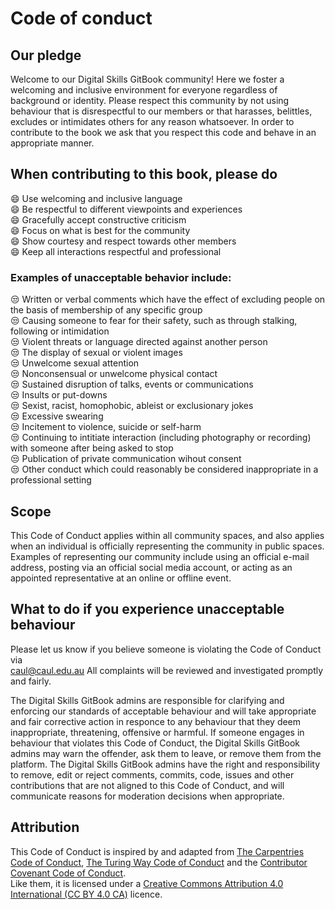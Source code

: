 # Code of conduct

## Our pledge

Welcome to our Digital Skills GitBook community! Here we foster a welcoming and inclusive environment for everyone regardless of background or identity. Please respect this community by not using behaviour that is disrespectful to our members or that harasses, belittles, excludes or intimidates others for any reason whatsoever. In order to contribute to the book we ask that you respect this code and behave in an appropriate manner.

## When contributing to this book, please do

:smile: Use welcoming and inclusive language  
:smile: Be respectful to different viewpoints and experiences  
:smile: Gracefully accept constructive criticism  
:smile: Focus on what is best for the community  
:smile: Show courtesy and respect towards other members  
:smile: Keep all interactions respectful and professional

### Examples of unacceptable behavior include:

:unamused: Written or verbal comments which have the effect of excluding people on the basis of membership of any specific group  
:unamused: Causing someone to fear for their safety, such as through stalking, following or intimidation  
:unamused: Violent threats or language directed against another person  
:unamused: The display of sexual or violent images  
:unamused: Unwelcome sexual attention  
:unamused: Nonconsensual or unwelcome physical contact  
:unamused: Sustained disruption of talks, events or communications  
:unamused: Insults or put-downs  
:unamused: Sexist, racist, homophobic, ableist or exclusionary jokes  
:unamused: Excessive swearing  
:unamused: Incitement to violence, suicide or self-harm  
:unamused: Continuing to intitiate interaction \(including photography or recording\) with someone after being asked to stop  
:unamused: Publication of private communication wihout consent  
:unamused: Other conduct which could reasonably be considered inappropriate in a professional setting

## Scope

This Code of Conduct applies within all community spaces, and also applies when an individual is officially representing the community in public spaces. Examples of representing our community include using an official e-mail address, posting via an official social media account, or acting as an appointed representative at an online or offline event.

## What to do if you experience unacceptable behaviour

Please let us know if you believe someone is violating the Code of Conduct via  
[caul@caul.edu.au](mailto:caul@caul.edu.au) All complaints will be reviewed and investigated promptly and fairly.

The Digital Skills GitBook admins are responsible for clarifying and enforcing our standards of acceptable behaviour and will take appropriate and fair corrective action in responce to any behaviour that they deem inappropriate, threatening, offensive or harmful. If someone engages in behaviour that violates this Code of Conduct, the Digital Skills GitBook admins may warn the offender, ask them to leave, or remove them from the platform. The Digital Skills GitBook admins have the right and responsibility to remove, edit or reject comments, commits, code, issues and other contributions that are not aligned to this Code of Conduct, and will communicate reasons for moderation decisions when appropriate.

## Attribution

This Code of Conduct is inspired by and adapted from [The Carpentries Code of Conduct](https://docs.carpentries.org/topic_folders/policies/code-of-conduct.html), [The Turing Way Code of Conduct](https://the-turing-way.netlify.app/community-handbook/coc.html) and the [Contributor Covenant Code of Conduct](https://www.contributor-covenant.org/version/2/0/code_of_conduct.html).  
Like them, it is licensed under a [Creative Commons Attribution 4.0 International \(CC BY 4.0 CA\)](https://creativecommons.org/licenses/by/4.0/) licence.

